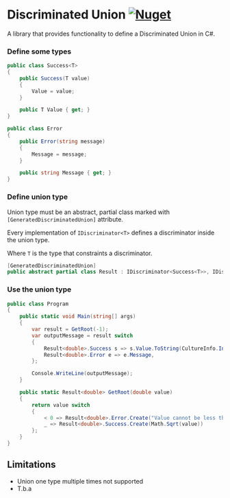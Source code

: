 # Discriminated Union [![Nuget](https://img.shields.io/nuget/vpre/DiscriminatedUnion.CS?style=flat-square)](https://www.nuget.org/packages/DiscriminatedUnion.CS/0.0.1-alpha)

A library that provides functionality to define a Discriminated Union in C#.

### Define some types
```cs
public class Success<T>
{
    public Success(T value)
    {
        Value = value;
    }

    public T Value { get; }
}

public class Error
{
    public Error(string message)
    {
        Message = message;
    }

    public string Message { get; }
}
```

### Define union type
Union type must be an abstract, partial class marked with `[GeneratedDiscriminatedUnion]` attribute.

Every implementation of `IDiscriminator<T>` defines a discriminator inside the union type.

Where `T` is the type that constraints a discriminator.

```cs
[GeneratedDiscriminatedUnion]
public abstract partial class Result : IDiscriminator<Success<T>>, IDiscriminator<Error> { }
```

### Use the union type

```cs
public class Program
{
    public static void Main(string[] args)
    {
        var result = GetRoot(-1);
        var outputMessage = result switch
        {
            Result<double>.Success s => s.Value.ToString(CultureInfo.InvariantCulture),
            Result<double>.Error e => e.Message,
        };

        Console.WriteLine(outputMessage);
    }

    public static Result<double> GetRoot(double value)
    {
        return value switch
        {
            < 0 => Result<double>.Error.Create("Value cannot be less than zero"),
            _ => Result<double>.Success.Create(Math.Sqrt(value))
        };
    }
}
```

## Limitations
- Union one type multiple times not supported
- T.b.a